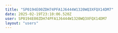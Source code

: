 ```yaml
---
title: "SP0194E00ZDH74PFA1J6444W1320WQ3XFQX14DM7"
date: 2025-02-19T23:10:06.520Z
user: SP0194E00ZDH74PFA1J6444W1320WQ3XFQX14DM7
layout: "users"
---
```

    